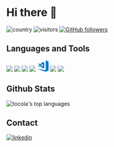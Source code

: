 # Hi there 👋

![country](https://img.shields.io/badge/🌐%20%20country-France-blue)
![visitors](https://visitor-badge.glitch.me/badge?page_id=tocola&style=flat-square)
[![GitHub followers](https://img.shields.io/github/followers/tocola.svg?style=social&label=Follow&maxAge=2592000)](https://github.com/tocola?tab=followers)

## Languages and Tools

<code><img src="https://cdn.jsdelivr.net/npm/programming-languages-logos/src/cpp/cpp.png" height="30"></code>
<code><img src="https://cdn.jsdelivr.net/npm/programming-languages-logos/src/c/c.png" height="30"></code>
<code><img src="https://i.pinimg.com/originals/25/a8/5d/25a85d9e5057430d82273a3c75e73014.png" height="35"></code>
<code><img src="https://cdn.jsdelivr.net/npm/programming-languages-logos/src/python/python.png" height="30"></code>
<code><img src="https://raw.githubusercontent.com/github/explore/80688e429a7d4ef2fca1e82350fe8e3517d3494d/topics/visual-studio-code/visual-studio-code.png" height="30"></code>
<code><img src="https://www.freepngimg.com/download/logo/69421-logo-distribution-ubuntu-unix-linux-hd-image-free-png.png" height="30"></code>
<code><img src="https://upload.wikimedia.org/wikipedia/commons/thumb/e/e0/Git-logo.svg/1280px-Git-logo.svg.png" height="28"></code>

## Github Stats

![tocola's top languages](https://github-readme-stats.vercel.app/api/top-langs/?username=tocola&layout=compact&theme=vision-friendly-dark&exclude_repo=Security_Pool)

## Contact

[![linkedin](https://img.shields.io/badge/LinkedIn-blue?style=flat&logo=linkedin&labelColor=blue)](https://www.linkedin.com/in/tocola/)

